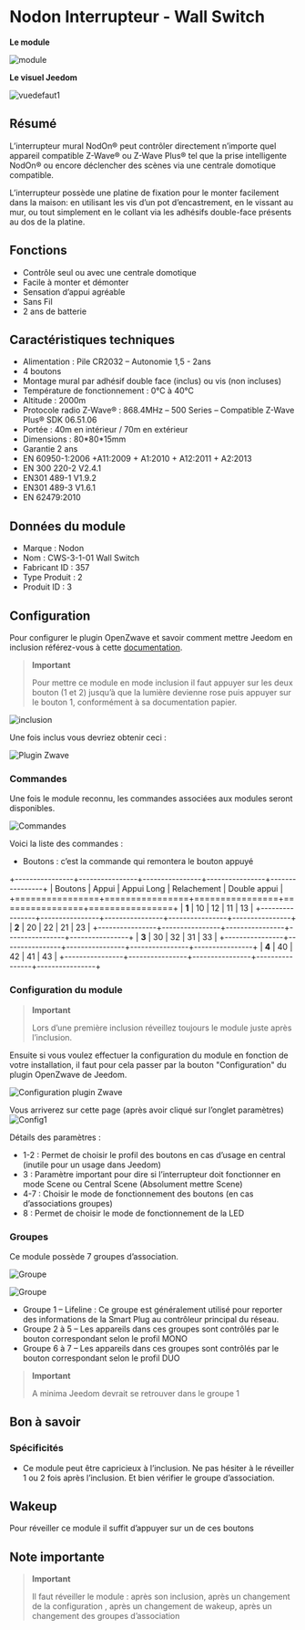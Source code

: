 # Nodon Interrupteur - Wall Switch

**Le module**

![module](images/nodon.wallswitch/module.jpg)

**Le visuel Jeedom**

![vuedefaut1](images/nodon.wallswitch/vuedefaut1.jpg)

Résumé
------

L’interrupteur mural NodOn® peut contrôler directement n’importe quel appareil compatible Z-Wave® ou Z-Wave Plus® tel que la prise intelligente NodOn® ou encore déclencher des scènes via une centrale domotique compatible.

L’interrupteur possède une platine de fixation pour le monter facilement dans la maison: en utilisant les vis d’un pot d’encastrement, en le vissant au mur, ou tout simplement en le collant via les adhésifs double-face présents au dos de la platine.

Fonctions
---------

-   Contrôle seul ou avec une centrale domotique
-   Facile à monter et démonter
-   Sensation d’appui agréable
-   Sans Fil
-   2 ans de batterie

Caractéristiques techniques
---------------------------

-   Alimentation : Pile CR2032 – Autonomie 1,5 - 2ans
-   4 boutons
-   Montage mural par adhésif double face (inclus) ou vis (non incluses)
-   Température de fonctionnement : 0°C à 40°C
-   Altitude : 2000m
-   Protocole radio Z-Wave® : 868.4MHz – 500 Series – Compatible Z-Wave Plus® SDK 06.51.06
-   Portée : 40m en intérieur / 70m en extérieur
-   Dimensions : 80\*80\*15mm
-   Garantie 2 ans
-   EN 60950-1:2006 +A11:2009 + A1:2010 + A12:2011 + A2:2013
-   EN 300 220-2 V2.4.1
-   EN301 489-1 V1.9.2
-   EN301 489-3 V1.6.1
-   EN 62479:2010

Données du module
-----------------

-   Marque : Nodon
-   Nom : CWS-3-1-01 Wall Switch
-   Fabricant ID : 357
-   Type Produit : 2
-   Produit ID : 3

Configuration
-------------

Pour configurer le plugin OpenZwave et savoir comment mettre Jeedom en inclusion référez-vous à cette [documentation](https://doc.jeedom.com/fr_FR/plugins/automation%20protocol/openzwave/).

> **Important**
>
> Pour mettre ce module en mode inclusion il faut appuyer sur les deux bouton (1 et 2) jusqu’à que la lumière devienne rose puis appuyer sur le bouton 1, conformément à sa documentation papier.

![inclusion](images/nodon.wallswitch/inclusion.jpg)

Une fois inclus vous devriez obtenir ceci :

![Plugin Zwave](images/nodon.wallswitch/information.jpg)

### Commandes

Une fois le module reconnu, les commandes associées aux modules seront disponibles.

![Commandes](images/nodon.wallswitch/commandes.jpg)

Voici la liste des commandes :

-   Boutons : c’est la commande qui remontera le bouton appuyé

+----------------+----------------+----------------+----------------+----------------+
| Boutons        | Appui          | Appui Long     | Relachement    | Double appui   |
+================+================+================+================+================+
| **1**          | 10             | 12             | 11             | 13             |
+----------------+----------------+----------------+----------------+----------------+
| **2**          | 20             | 22             | 21             | 23             |
+----------------+----------------+----------------+----------------+----------------+
| **3**          | 30             | 32             | 31             | 33             |
+----------------+----------------+----------------+----------------+----------------+
| **4**          | 40             | 42             | 41             | 43             |
+----------------+----------------+----------------+----------------+----------------+

### Configuration du module

> **Important**
>
> Lors d’une première inclusion réveillez toujours le module juste après l’inclusion.

Ensuite si vous voulez effectuer la configuration du module en fonction de votre installation, il faut pour cela passer par la bouton "Configuration" du plugin OpenZwave de Jeedom.

![Configuration plugin Zwave](images/plugin/bouton_configuration.jpg)

Vous arriverez sur cette page (après avoir cliqué sur l’onglet paramètres)
![Config1](images/nodon.wallswitch/config1.jpg)

Détails des paramètres :

-   1-2 : Permet de choisir le profil des boutons en cas d’usage en central (inutile pour un usage dans Jeedom)
-   3 : Paramètre important pour dire si l’interrupteur doit fonctionner en mode Scene ou Central Scene (Absolument mettre Scene)
-   4-7 : Choisir le mode de fonctionnement des boutons (en cas d’associations groupes)
-   8 : Permet de choisir le mode de fonctionnement de la LED

### Groupes

Ce module possède 7 groupes d’association.

![Groupe](images/nodon.wallswitch/groupe.jpg)

![Groupe](images/nodon.wallswitch/groupe2.jpg)

-   Groupe 1 – Lifeline : Ce groupe est généralement utilisé pour reporter des informations de la Smart Plug au contrôleur principal du réseau.
-   Groupe 2 à 5 – Les appareils dans ces groupes sont contrôlés par le bouton correspondant selon le profil MONO
-   Groupe 6 à 7 – Les appareils dans ces groupes sont contrôlés par le bouton correspondant selon le profil DUO

> **Important**
>
> A minima Jeedom devrait se retrouver dans le groupe 1

Bon à savoir
------------

### Spécificités

-   Ce module peut être capricieux à l’inclusion. Ne pas hésiter à le réveiller 1 ou 2 fois après l’inclusion. Et bien vérifier le groupe d’association.

Wakeup
------

Pour réveiller ce module il suffit d’appuyer sur un de ces boutons

Note importante
---------------

> **Important**
>
> Il faut réveiller le module : après son inclusion, après un changement de la configuration , après un changement de wakeup, après un changement des groupes d’association

